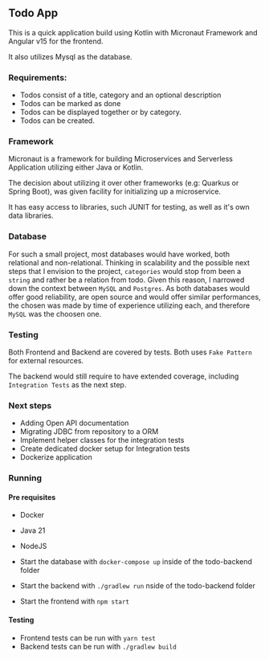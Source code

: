 ## Todo App 

This is a quick application build using Kotlin with Micronaut Framework and Angular v15 for the frontend.

It also utilizes Mysql as the database.


### Requirements:
- Todos consist of a title, category and an optional description
- Todos can be marked as done
- Todos can be displayed together or by category.
- Todos can be created.


### Framework 

Micronaut is a framework for building Microservices and Serverless Application utilizing either Java or Kotlin. 

The decision about utilizing it over other frameworks (e.g: Quarkus or Spring Boot), was given facility for initializing up a microservice. 

It has easy access to libraries, such JUNIT for testing, as well as it's own data libraries. 


### Database
For such a small project, most databases would have worked, both relational and non-relational. 
Thinking in scalability and the possible next steps that I envision to the project, `categories` would stop from been a `string` and rather be a relation from todo. Given this reason, I narrowed down the context between `MySQL` and `Postgres`. As both databases would offer good reliability, are open source and would offer similar performances, the chosen was made by time of experience utilizing each, and therefore `MySQL` was the choosen one. 

### Testing 
Both Frontend and Backend are covered by tests. Both uses `Fake Pattern` for external resources. 

The backend would still require to have extended coverage, including `Integration Tests` as the next step. 


### Next steps
- Adding Open API documentation
- Migrating JDBC from repository to a ORM
- Implement helper classes for the integration tests 
- Create dedicated docker setup for Integration tests 
- Dockerize application


### Running 

#### Pre requisites
- Docker 
- Java 21
- NodeJS 
 
- Start the database with `docker-compose up` inside of the todo-backend folder
- Start the backend with `./gradlew run` nside of the todo-backend folder
- Start the frontend with `npm start`

#### Testing 
- Frontend tests can be run with `yarn test`
- Backend tests can be run with `./gradlew build`